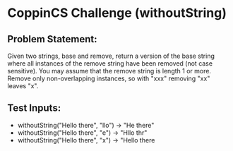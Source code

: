 # CoppinCS Challenge (withoutString)

Problem Statement:
---

Given two strings, base and remove, return a version of the base string where all instances of the remove string have been removed (not case sensitive). You may assume that the remove string is length 1 or more. Remove only non-overlapping instances, so with "xxx" removing "xx" leaves "x".

Test Inputs:
---
* withoutString("Hello there", "llo") → "He there"
* withoutString("Hello there", "e") → "Hllo thr"
* withoutString("Hello there", "x") → "Hello there
